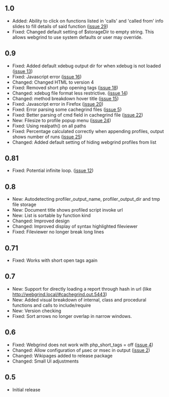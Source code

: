 ## 1.0 ##
  * Added: Ability to click on functions listed in 'calls' and 'called from' info slides to fill details of said function ([issue 29](https://code.google.com/p/webgrind/issues/detail?id=29))
  * Fixed: Changed default setting of $storageDir to empty string. This allows webgrind to use system defaults or user may override.

## 0.9 ##
  * Fixed: Added default xdebug output dir for when xdebug is not loaded ([issue 13](https://code.google.com/p/webgrind/issues/detail?id=13))
  * Fixed: Javascript error ([issue 16](https://code.google.com/p/webgrind/issues/detail?id=16))
  * Changed: Changed HTML to version 4
  * Fixed: Removed short php opening tags ([issue 18](https://code.google.com/p/webgrind/issues/detail?id=18))
  * Changed: xdebug file format less restrictive. ([issue 14](https://code.google.com/p/webgrind/issues/detail?id=14))
  * Changed: method breakdown hover title  ([issue 15](https://code.google.com/p/webgrind/issues/detail?id=15))
  * Fixed: Javascript error in Firefox ([issue 20](https://code.google.com/p/webgrind/issues/detail?id=20))
  * Fixed: Error parsing some cachegrind files ([issue 5](https://code.google.com/p/webgrind/issues/detail?id=5))
  * Fixed: Better parsing of cmd field in cachegrind file ([issue 22](https://code.google.com/p/webgrind/issues/detail?id=22))
  * New: Filesize to profile popup menu ([issue 24](https://code.google.com/p/webgrind/issues/detail?id=24))
  * Fixed: Using realpath() on all paths
  * Fixed: Percentage calculated correctly when appending profiles, output shows number of runs ([issue 25](https://code.google.com/p/webgrind/issues/detail?id=25))
  * Changed: Added default setting of hiding webgrind profiles from list

## 0.81 ##
  * Fixed: Potential infinite loop. ([issue 12](https://code.google.com/p/webgrind/issues/detail?id=12))

## 0.8 ##
  * New: Autodetecting profiler\_output\_name, profiler\_output\_dir and tmp file storage
  * New: Document title shows profiled script invoke url
  * New: List is sortable by function kind
  * Changed: Improved design
  * Changed: Improved display of syntax highlighted fileviewer
  * Fixed: Fileviewer no longer break long lines

## 0.71 ##
  * Fixed: Works with short open tags again

## 0.7 ##
  * New: Support for directly loading a report through hash in url (like http://webgrind.local/#cachegrind.out.5443)
  * New: Added visual breakdown of internal, class and procedural functions and calls to include/require
  * New: Version checking
  * Fixed: Sort arrows no longer overlap in narrow windows.

## 0.6 ##
  * Fixed: Webgrind does not work with php\_short\_tags = off ([issue 4](https://code.google.com/p/webgrind/issues/detail?id=4))
  * Changed: Allow configuration of µsec or msec in output ([issue 2](https://code.google.com/p/webgrind/issues/detail?id=2))
  * Changed: Wikipages added to release package
  * Changed: Small UI adjustments

## 0.5 ##
  * Initial release